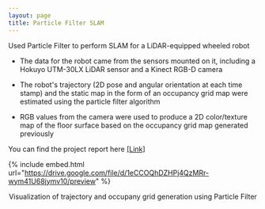 ```yaml
---
layout: page
title: Particle Filter SLAM
---
```


Used Particle Filter to perform SLAM for a LiDAR-equipped wheeled robot 

- The data for the robot came from the sensors mounted on it, including a Hokuyo UTM-30LX LiDAR sensor and a Kinect RGB-D camera

- The robot's trajectory (2D pose and angular orientation at each time stamp) and the static map in the form of an occupancy grid map were estimated using the particle filter algorithm

- RGB values from the camera were used to produce a 2D color/texture map of the floor surface based on the occupancy grid map generated previously

You can find the project report here [[Link]](https://drive.google.com/file/d/1AQXA0KcFs-B63mxKaA_FmfN-TuLewVeh/view?usp=sharing)

{% include embed.html url="https://drive.google.com/file/d/1eCCOQhDZHPj4QzMRr-wym41U68jymv10/preview" %}
<p style="text-align: center;">
Visualization of trajectory and occupany grid generation using Particle Filter
</p>
<!-- {% include embed.html url="https://drive.google.com/file/d/1eCCOQhDZHPj4QzMRr-wym41U68jymv10/view?usp=sharing" %} -->
<!-- <iframe src="https://drive.google.com/file/d/1eCCOQhDZHPj4QzMRr-wym41U68jymv10/view?usp=sharing" width="640" height="480"></iframe> -->











